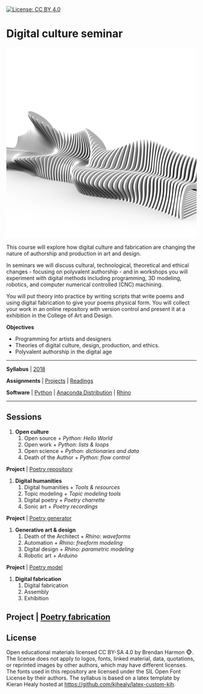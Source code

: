 [![License: CC BY 4.0](https://img.shields.io/badge/License-CC%20BY%204.0-lightgrey.svg)](https://creativecommons.org/licenses/by/4.0/)

# Digital culture seminar

<p align="center"><img src="images/parametric_bench/parametric_bench_4.png"></p>

This course will explore
how digital culture and fabrication
are changing the nature of authorship
and production in art and design.

In seminars we will discuss
cultural, technological, theoretical and ethical changes -
focusing on polyvalent authorship -
and in workshops you will experiment
with digital methods
including programming, 3D modeling, robotics,
and computer numerical controlled (CNC) machining.

You will put theory into practice
by writing scripts that write poems
and using digital fabrication
to give your poems physical form.
You will collect your work
in an online repository with version control
and present it at a exhibition
in the College of Art and Design.

**Objectives**
* Programming for artists and designers
* Theories of digital culture, design, production, and ethics.
* Polyvalent authorship in the digital age

---

**Syllabus** |
[2018](digital-culture-syllabus-2018.pdf)

**Assignments** | [Projects](projects.md) | [Readings](readings.md)

**Software** |
[Python](https://www.python.org/) |
[Anaconda Distribution](https://www.anaconda.com/) |
[Rhino](https://www.rhino3d.com/)

---

## Sessions

1. **Open culture**
    1. Open source + *Python: Hello World*
    1. Open work + *Python: lists & loops*
    1. Open science + *Python: dictionaries and data*
    1. Death of the Author + *Python: flow control*

**Project** | [Poetry repository](projects.md#poetry-repository)

1. **Digital humanities**
    1. Digital humanities + *Tools & resources*
    1. Topic modeling + *Topic modeling tools*
    1. Digital poetry + *Poetry charrette*
    1. Sonic art + *Poetry recordings*

**Project** | [Poetry generator](projects.md#poetry-generator)

1. **Generative art & design**
    1. Death of the Architect + *Rhino: waveforms*
    1. Automation + *Rhino: freeform modeling*
    1. Digital design + *Rhino: parametric modeling*
    1. Robotic art + *Arduino*

**Project** | [Poetry model](projects.md#poetry-model)

1. **Digital fabrication**
    1. Digital fabrication
    1. Assembly
    1. Exhibition

**Project** | [Poetry fabrication](projects.md#poetry-fabrication)
---

## License
Open educational materials licensed CC BY-SA 4.0
by Brendan Harmon :monkey_face:.
The license does not apply to logos, fonts, linked material, data, quotations,
or reprinted images by other authors, which may have different licenses.
The fonts used in this repository are licensed under the SIL Open Font License
by their authors. The syllabus is based on a latex template by Kieran Healy
hosted at https://github.com/kjhealy/latex-custom-kjh.
